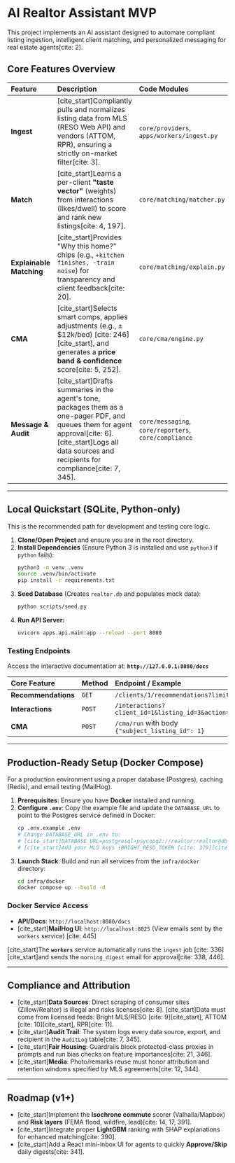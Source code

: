 #  AI Realtor Assistant MVP

This project implements an AI assistant designed to automate compliant listing ingestion, intelligent client matching, and personalized messaging for real estate agents[cite: 2].

##  Core Features Overview

| Feature | Description | Code Modules |
| :--- | :--- | :--- |
| **Ingest** | [cite_start]Compliantly pulls and normalizes listing data from MLS (RESO Web API) and vendors (ATTOM, RPR), ensuring a strictly on-market filter[cite: 3]. | `core/providers`, `apps/workers/ingest.py` |
| **Match** | [cite_start]Learns a per-client **"taste vector"** (weights) from interactions (likes/dwell) to score and rank new listings[cite: 4, 197]. | `core/matching/matcher.py` |
| **Explainable Matching** | [cite_start]Provides "Why this home?" chips (e.g., `+kitchen finishes, -train noise`) for transparency and client feedback[cite: 20]. | `core/matching/explain.py` |
| **CMA** | [cite_start]Selects smart comps, applies adjustments (e.g., $\pm \$12\text{k}$/bed) [cite: 246][cite_start], and generates a **price band & confidence** score[cite: 5, 252]. | `core/cma/engine.py` |
| **Message & Audit** | [cite_start]Drafts summaries in the agent's tone, packages them as a one-pager PDF, and queues them for agent approval[cite: 6]. [cite_start]Logs all data sources and recipients for compliance[cite: 7, 345]. | `core/messaging`, `core/reporters`, `core/compliance` |

---

##  Local Quickstart (SQLite, Python-only)

This is the recommended path for development and testing core logic.

1.  **Clone/Open Project** and ensure you are in the root directory.
2.  **Install Dependencies** (Ensure Python 3 is installed and use `python3` if `python` fails):
    ```bash
    python3 -m venv .venv
    source .venv/bin/activate
    pip install -r requirements.txt
    ```
3.  **Seed Database** (Creates `realtor.db` and populates mock data):
    ```bash
    python scripts/seed.py
    ```
4.  **Run API Server:**
    ```bash
    uvicorn apps.api.main:app --reload --port 8080
    ```

### Testing Endpoints

Access the interactive documentation at: **`http://127.0.0.1:8080/docs`**

| Core Feature | Method | Endpoint / Example |
| :--- | :--- | :--- |
| **Recommendations** | `GET` | `/clients/1/recommendations?limit=5` |
| **Interactions** | `POST` | `/interactions?client_id=1&listing_id=3&action=like` |
| **CMA** | `POST` | `/cma/run` with body `{"subject_listing_id": 1}` |

---

##  Production-Ready Setup (Docker Compose)

For a production environment using a proper database (Postgres), caching (Redis), and email testing (MailHog).

1.  **Prerequisites**: Ensure you have **Docker** installed and running.
2.  **Configure `.env`**: Copy the example file and update the `DATABASE_URL` to point to the Postgres service defined in Docker:
    ```bash
    cp .env.example .env
    # Change DATABASE_URL in .env to:
    # [cite_start]DATABASE_URL=postgresql+psycopg2://realtor:realtor@db:5432/realtor [cite: 376]
    # [cite_start]Add your MLS keys (BRIGHT_RESO_TOKEN [cite: 379][cite_start], ATTOM_TOKEN[cite: 380], etc.)
    ```
3.  **Launch Stack**: Build and run all services from the `infra/docker` directory:
    ```bash
    cd infra/docker
    docker compose up --build -d
    ```

### Docker Service Access

* **API/Docs**: `http://localhost:8080/docs`
* [cite_start]**MailHog UI**: `http://localhost:8025` (View emails sent by the `workers` service) [cite: 445]

[cite_start]The **`workers`** service automatically runs the `ingest` job [cite: 336] [cite_start]and sends the `morning_digest` email for approval[cite: 338, 446].

---

##  Compliance and Attribution

* [cite_start]**Data Sources**: Direct scraping of consumer sites (Zillow/Realtor) is illegal and risks licenses[cite: 8]. [cite_start]Data must come from licensed feeds: Bright MLS/RESO [cite: 9][cite_start], ATTOM [cite: 10][cite_start], RPR[cite: 11].
* [cite_start]**Audit Trail**: The system logs every data source, export, and recipient in the `AuditLog` table[cite: 7, 345].
* [cite_start]**Fair Housing**: Guardrails block protected-class proxies in prompts and run bias checks on feature importances[cite: 21, 346].
* [cite_start]**Media**: Photo/remarks reuse must honor attribution and retention windows specified by MLS agreements[cite: 12, 344].

---

##  Roadmap (v1+)

* [cite_start]Implement the **Isochrone commute** scorer (Valhalla/Mapbox) and **Risk layers** (FEMA flood, wildfire, lead)[cite: 14, 17, 391].
* [cite_start]Integrate proper **LightGBM** ranking with SHAP explanations for enhanced matching[cite: 390].
* [cite_start]Add a React mini-inbox UI for agents to quickly **Approve/Skip** daily digests[cite: 341].
